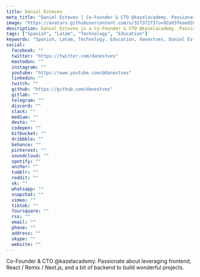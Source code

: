 ```yaml
---
title: Daniel Esteves
meta_title: "Daniel Esteves | Co-Founder & CTO @kazelacademy. Passionate about leveraging frontend, React / Remix / Next.js, and a bit of backend to build wonderful projects"
image: "https://avatars.githubusercontent.com/u/31737273?u=92a93feaed2044a6059901d683313532cb17602c&v=4"
description: Daniel Esteves is a Co-Founder & CTO @kazelacademy. Passionate about leveraging frontend, React / Remix / Next.js, and a bit of backend to build wonderful projects.
tags: ["Spanish", "Latam", "Technology", "Education"]
keywords: "Spanish, Latam, Technology, Education, danestves, Daniel Esteves, Web Developer, Frontend Dev, Frontend, React, Remix, Next.js"
social:
  facebook: ""
  twitter: "https://twitter.com/danestves"
  mastodon: ""
  instagram: ""
  youtube: "https://www.youtube.com/@danestves"
  linkedin: ""
  twitch: ""
  github: "https://github.com/danestves"
  gitlab: ""
  telegram: ""
  discord: ""
  slack: ""
  medium: ""
  devto: ""
  codepen: ""
  bitbucket: ""
  dribbble: ""
  behance: ""
  pinterest: ""
  soundcloud: ""
  spotify: ""
  anchor: ""
  tumblr: ""
  reddit: ""
  vk: ""
  whatsapp: ""
  snapchat: ""
  vimeo: ""
  tiktok: ""
  foursquare: ""
  rss: ""
  email: ""
  phone: ""
  address: ""
  skype: ""
  website: ""
---
```


Co-Founder & CTO @kazelacademy. Passionate about leveraging frontend, React / Remix / Next.js, and a bit of backend to build wonderful projects.
